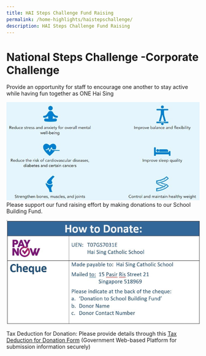 ```yaml
---
title: HAI Steps Challenge Fund Raising
permalink: /home-highlights/haistepschallenge/
description: HAI Steps Challenge Fund Raising
---
```

# National Steps Challenge -Corporate Challenge
Provide an opportunity for staff to encourage one another to stay active while having fun together as ONE Hai Sing

![healthy staff](/images/News%20and%20Announcement/national%20step%20challenge.png)
Please support our fund raising effort by making donations to our School Building Fund.

![Donation](/images/News%20and%20Announcement/national%20step%20challenge%202%20(2).jpeg)

Tax Deduction for Donation:
Please provide details through this [Tax Deduction for Donation Form](https://form.gov.sg/#!/63119a961ad8840013f02f84) (Government Web-based Platform  for submission information securely)